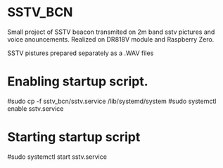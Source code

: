 # SSTV_BCN
Small project of SSTV beacon transmited on 2m band sstv pictures and voice anouncements.
Realized on DR818V module and Raspberry Zero.

SSTV pistures prepared separately as a .WAV files

#  Enabling startup script.
#sudo cp -f sstv_bcn/sstv.service /lib/systemd/system
#sudo systemctl enable sstv.service

#  Starting startup script
#sudo systemctl start sstv.service
